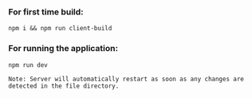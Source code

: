 ### For first time build:

`npm i && npm run client-build`

### For running the application:

`npm run dev`

    Note: Server will automatically restart as soon as any changes are detected in the file directory.
